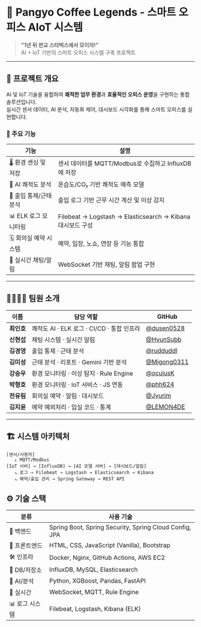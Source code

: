 # 🏢 Pangyo Coffee Legends - 스마트 오피스 AIoT 시스템

> **"1년 뒤 판교 스타벅스에서 모이자!"**  
> AI + IoT 기반의 스마트 오피스 시스템 구축 프로젝트

---

## 🧠 프로젝트 개요

AI 및 IoT 기술을 융합하여 **쾌적한 업무 환경**과 **효율적인 오피스 운영**을 구현하는 통합 솔루션입니다.  
실시간 센서 데이터, AI 분석, 자동화 제어, 대시보드 시각화를 통해 스마트 오피스를 실현합니다.

### 🎯 주요 기능

| 기능 | 설명 |
|------|------|
| 🌡️ 환경 센싱 및 저장 | 센서 데이터를 MQTT/Modbus로 수집하고 InfluxDB에 저장 |
| 🤖 AI 쾌적도 분석 | 온습도/CO₂ 기반 쾌적도 예측 모델 |
| 🔐 출입 통제/근태 분석 | 출입 로그 기반 근무 시간 계산 및 이상 감지 |
| 📊 ELK 로그 모니터링 | Filebeat → Logstash → Elasticsearch → Kibana 대시보드 구성 |
| 🗓️ 회의실 예약 시스템 | 예약, 입장, 노쇼, 연장 등 기능 통합 |
| 💬 실시간 채팅/알림 | WebSocket 기반 채팅, 알림 팝업 구현 |

---

## 👨‍👩‍👧‍👦 팀원 소개

| 이름 | 담당 역할 | GitHub |
|------|-----------|--------|
| **최인호** | 쾌적도 AI · ELK 로그 · CI/CD · 통합 인프라 | [@dusen0528](https://github.com/dusen0528) |
| **신현섭** | 채팅 시스템 · 실시간 알림 | [@HyunSubb](https://github.com/HyunSubb) |
| **김경영** | 출입 통제 · 근태 분석 | [@rudduddl](https://github.com/rudduddl) |
| **김미성** | 근태 분석 · 리포트 · Gemini 기반 분석 | [@Migong0311](https://github.com/Migong0311) |
| **강승우** | 환경 모니터링 · 이상 탐지 · Rule Engine | [@oculusK](https://github.com/oculusK) |
| **박형호** | 환경 모니터링 · IoT 서비스 · JS 연동 | [@phh624](https://github.com/phh624) |
| **전유림** | 회의실 예약 · 알림 · 대시보드 | [@Jyurim](https://github.com/Jyurim) |
| **김지윤** | 예약 예외처리 · 입실 코드 · 통계 | [@LEMON4DE](https://github.com/LEMON4DE) |

---

## 🏗️ 시스템 아키텍처

```plaintext
[센서/사용자] 
   ↓ MQTT/Modbus
[IoT 서버] → [InfluxDB] → [AI 모델 서버] → [대시보드/알림]
   ↘ 로그 → Filebeat → Logstash → Elasticsearch → Kibana
   ↘ 예약/출입 관리 → Spring Gateway → REST API
```

## ⚙️ 기술 스택

| 분류         | 사용 기술 |
|--------------|-----------|
| 📌 백엔드     | Spring Boot, Spring Security, Spring Cloud Config, JPA |
| 🎨 프론트엔드 | HTML, CSS, JavaScript (Vanilla), Bootstrap |
| 🛠️ 인프라     | Docker, Nginx, GitHub Actions, AWS EC2 |
| 💾 DB/저장소  | InfluxDB, MySQL, Elasticsearch |
| 🧠 AI/분석     | Python, XGBoost, Pandas, FastAPI |
| 📡 실시간     | WebSocket, MQTT, Rule Engine |
| 📊 로그 시스템| Filebeat, Logstash, Kibana (ELK) |

